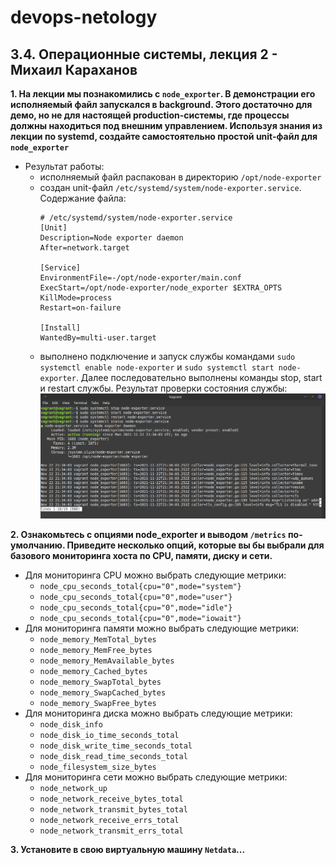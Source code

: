 # devops-netology

## 3.4. Операционные системы, лекция 2 - Михаил Караханов

**1. На лекции мы познакомились с `node_exporter`. В демонстрации его исполняемый файл запускался в background. Этого достаточно для демо, но не для настоящей production-системы, где процессы должны находиться под внешним управлением. Используя знания из лекции по systemd, создайте самостоятельно простой unit-файл для `node_exporter`**
- Результат работы:
  - исполняемый файл распакован в директорию `/opt/node-exporter`
  - создан unit-файл `/etc/systemd/system/node-exporter.service`. Содержание файла:
    ```
    # /etc/systemd/system/node-exporter.service
    [Unit]
    Description=Node exporter daemon
    After=network.target

    [Service]
    EnvironmentFile=-/opt/node-exporter/main.conf
    ExecStart=/opt/node-exporter/node_exporter $EXTRA_OPTS
    KillMode=process
    Restart=on-failure

    [Install]
    WantedBy=multi-user.target
    ```
  - выполнено подключение и запуск службы командами `sudo systemctl enable node-exporter` и `sudo systemctl start node-exporter`. Далее последовательно выполнены команды stop, start и restart службы. Результат проверки состояния службы:
    ![service status](img/node_exporter.png)

**2. Ознакомьтесь с опциями node_exporter и выводом `/metrics` по-умолчанию. Приведите несколько опций, которые вы бы выбрали для базового мониторинга хоста по CPU, памяти, диску и сети.**
- Для мониторинга CPU можно выбрать следующие метрики:
  - `node_cpu_seconds_total{cpu="0",mode="system"}`
  - `node_cpu_seconds_total{cpu="0",mode="user"}`
  - `node_cpu_seconds_total{cpu="0",mode="idle"}`
  - `node_cpu_seconds_total{cpu="0",mode="iowait"}`
- Для мониторинга памяти можно выбрать следующие метрики:
  - `node_memory_MemTotal_bytes`
  - `node_memory_MemFree_bytes`
  - `node_memory_MemAvailable_bytes`
  - `node_memory_Cached_bytes`
  - `node_memory_SwapTotal_bytes`
  - `node_memory_SwapCached_bytes`
  - `node_memory_SwapFree_bytes`
- Для мониторинга диска можно выбрать следующие метрики:
  - `node_disk_info`
  - `node_disk_io_time_seconds_total`
  - `node_disk_write_time_seconds_total`
  - `node_disk_read_time_seconds_total`
  - `node_filesystem_size_bytes`
- Для мониторинга сети можно выбрать следующие метрики:
  - `node_network_up`
  - `node_network_receive_bytes_total`
  - `node_network_transmit_bytes_total`
  - `node_network_receive_errs_total`
  - `node_network_transmit_errs_total`

**3. Установите в свою виртуальную машину `Netdata`...**